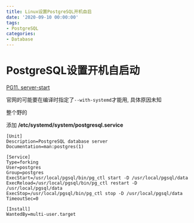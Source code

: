 ```yaml
---
title: Linux设置PostgreSQL开机自启
date: '2020-09-10 00:00:00'
tags:
- PostgreSQL
categories:
- Database
---
```


# PostgreSQL设置开机自启动

[PG11. server-start](https://www.postgresql.org/docs/11/server-start.html)

官网的可能要在编译时指定了`--with-systemd`才能用, 具体原因未知

整个野的

添加 **/etc/systemd/system/postgresql.service**

```properties
[Unit]
Description=PostgreSQL database server
Documentation=man:postgres(1)

[Service]
Type=forking
User=postgres
Group=postgres
ExecStart=/usr/local/pgsql/bin/pg_ctl start -D /usr/local/pgsql/data
ExecReload=/usr/local/pgsql/bin/pg_ctl restart -D /usr/local/pgsql/data
ExecStop=/usr/local/pgsql/bin/pg_ctl stop -D /usr/local/pgsql/data
TimeoutSec=0

[Install]
WantedBy=multi-user.target
```

